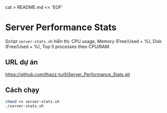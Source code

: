 cat > README.md << 'EOF'
# Server Performance Stats

Script `server-stats.sh` hiển thị: CPU usage, Memory (Free/Used + %), Disk (Free/Used + %), Top 5 processes theo CPU/RAM.

## URL dự án
https://github.com/thazz-turll/Server_Performance_Stats.git

## Cách chạy
```bash
chmod +x server-stats.sh
./server-stats.sh

